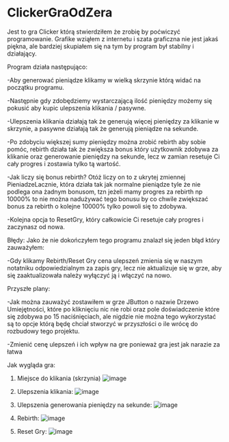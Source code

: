 # ClickerGraOdZera

Jest to gra Clicker którą stwierdziłem że zrobię by poćwiczyć programowanie. 
Grafike wziąłem z internetu i szata graficzna nie jest jakaś piękna, ale bardziej skupiałem się na tym by program był stabilny i działający.

Program działa następująco: 

-Aby generować pieniądze klikamy w wielką skrzynie którą widać na początku programu. 

-Następnie gdy zdobędziemy wystarczającą ilość pieniędzy możemy się pokusić aby kupic ulepszenia klikania / pasywne.

-Ulepszenia klikania działają tak że generują więcej pieniędzy za klikanie w skrzynie, a pasywne działają tak że generują pieniądze na sekunde.

-Po zdobyciu większej sumy pieniędzy można zrobić rebirth aby sobie pomóc, rebirth działa tak że zwiększa bonus który użytkownik zdobywa za klikanie
oraz generowanie pieniędzy na sekunde, lecz w zamian resetuje Ci cały progres i zostawia tylko tą wartość. 

-Jak liczy się bonus rebirth?
Otóż liczy on to z ukrytej zmiennej PieniadzeLacznie, która działa tak jak normalne pieniądze tyle że nie podlega ona żadnym bonusom, tzn jeżeli mamy 
progres za rebirth np 10000% to nie można nadużywać tego bonusu by co chwile zwiększać bonus za rebirth o kolejne 10000% tylko powoli się to zdobywa.

-Kolejna opcja to ResetGry, który całkowicie Ci resetuje cały progres i zaczynasz od nowa.

Błędy:
Jako że nie dokończyłem tego programu znalazł się jeden błąd który zauważyłem:

-Gdy klikamy Rebirth/Reset Gry cena ulepszeń zmienia się w naszym notatniku odpowiedzialnym za zapis gry, lecz nie aktualizuje się w grze, aby się
zaaktualizowała należy wyłączyć ją i włączyć na nowo.

Przyszłe plany: 

-Jak można zauważyć zostawiłem w grze JButton o nazwie Drzewo Umiejętności, które po kliknięciu nic nie robi oraz 
pole doświadczenie które się zdobywa po 15 naciśnięciach, ale nigdzie nie można tego wykorzystać
są to opcje którą będę chciał stworzyć w przyszłości o ile wrócę do rozbudowy tego projektu. 

-Zmienić cenę ulepszeń i ich wpływ na gre ponieważ gra jest jak narazie za łatwa

Jak wygląda gra:

1) Miejsce do klikania (skrzynia)
![image](https://user-images.githubusercontent.com/92478936/209665033-725d478c-0a56-4f74-89c0-590a79293e2b.png)

2) Ulepszenia klikania:
![image](https://user-images.githubusercontent.com/92478936/209665073-a56ae235-1811-401c-aea8-2f975095bd6a.png)

3) Ulepszenia generowania pieniędzy na sekunde:
![image](https://user-images.githubusercontent.com/92478936/209665124-cd9af30e-5fc5-4990-96fd-d4ad10c9e3cf.png)

4) Rebirth:
![image](https://user-images.githubusercontent.com/92478936/209667259-eec583e6-ff38-43ce-be41-cf643b81f592.png)

5) Reset Gry:
![image](https://user-images.githubusercontent.com/92478936/209666929-bd99310e-db54-4fc0-9d84-d9a557ebee2f.png)


